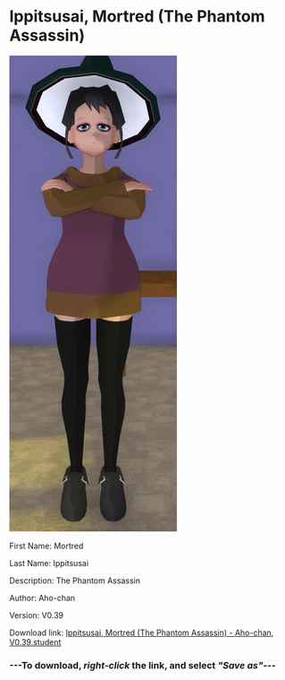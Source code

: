 # Ippitsusai, Mortred (The Phantom Assassin)

<img src = "https://raw.githubusercontent.com/Arbiter1223/Daigaku-Gurashi-Custom-Students/master/Students/Files/Ippitsusai%2C%20Mortred%20(The%20Phantom%20Assassin).png">

First Name: Mortred

Last Name: Ippitsusai

Description: The Phantom Assassin

Author: Aho-chan

Version: V0.39

Download link: <a href="https://raw.githubusercontent.com/Arbiter1223/Daigaku-Gurashi-Custom-Students/master/Students/Files/Ippitsusai%2C%20Mortred%20(The%20Phantom%20Assassin)%20-%20Aho-chan%2C%20V0.39.student">Ippitsusai, Mortred (The Phantom Assassin) - Aho-chan, V0.39.student</a>

### ---**To download, _right-click_ the link, and select _"Save as"_**---
